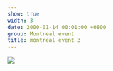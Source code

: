 ```yaml
---
show: true
width: 3
date: 2000-01-14 00:01:00 +0800
group: Montreal event
title: montreal event 3
---
```

<div>
<a href="/assets/images/photos/montreal event/20230827-DSC09747.jpg" target="_blank">
    <img data-src="/assets/images/photos/montreal event/20230827-DSC09747.jpg" class="lazy w-100 rounded-xl" src="{{ '/assets/images/empty_300x200.png' | relative_url }}">
</a>
</div>
